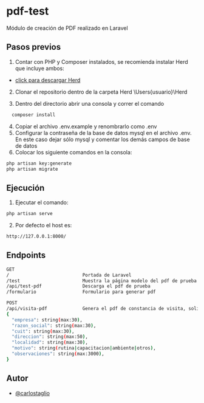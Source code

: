 # pdf-test
Módulo de creación de PDF realizado en Laravel

## Pasos previos

1. Contar con PHP y Composer instalados, se recomienda instalar Herd que incluye ambos:
- [click para descargar Herd](https://herd.laravel.com/windows)

2. Clonar el repositorio dentro de la carpeta Herd \Users\{usuario}\Herd

3. Dentro del directorio abrir una consola y correr el comando
```bash
  composer install
```
4. Copiar el archivo .env.example  y renombrarlo como .env
5. Configurar la contraseña de la base de datos mysql en el archivo .env. En este caso dejar sólo mysql y comentar los demás campos de base de datos
6. Colocar los siguiente comandos en la consola:

```bash
php artisan key:generate
php artisan migrate
```

## Ejecución
1. Ejecutar el comando:
```bash
php artisan serve
```
2. Por defecto el host es:
```bash
http://127.0.0.1:8000/
```

## Endpoints
```bash
GET
/                           Portada de Laravel
/test                       Muestra la página modelo del pdf de prueba
/api/test-pdf               Descarga el pdf de prueba
/formulario                 Formulario para generar pdf

POST
/api/visita-pdf             Genera el pdf de constancia de visita, solicita los campos:
{
  "empresa": string(max:30),
  "razon_social": string(max:30),
  "cuit": string(max:30),
  "direccion": string(max:50),
  "localidad": string(max:30),
  "motivo": string(rutina|capacitacion|ambiente|otros),
  "observaciones": string(max:3000),
}
```

## Autor

- [@carlostaglio](https://github.com/carlostaglio)

